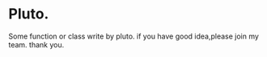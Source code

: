 # Pluto.
Some function or class write by pluto.
if you have good idea,please join my team.
thank you.

